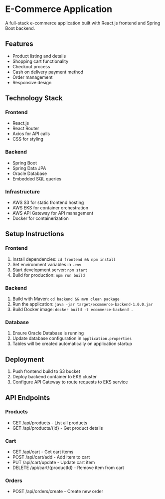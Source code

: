 # E-Commerce Application

A full-stack e-commerce application built with React.js frontend and Spring Boot backend.

## Features

- Product listing and details
- Shopping cart functionality
- Checkout process
- Cash on delivery payment method
- Order management
- Responsive design

## Technology Stack

### Frontend
- React.js
- React Router
- Axios for API calls
- CSS for styling

### Backend
- Spring Boot
- Spring Data JPA
- Oracle Database
- Embedded SQL queries

### Infrastructure
- AWS S3 for static frontend hosting
- AWS EKS for container orchestration
- AWS API Gateway for API management
- Docker for containerization

## Setup Instructions

### Frontend
1. Install dependencies: `cd frontend && npm install`
2. Set environment variables in `.env`
3. Start development server: `npm start`
4. Build for production: `npm run build`

### Backend
1. Build with Maven: `cd backend && mvn clean package`
2. Run the application: `java -jar target/ecommerce-backend-1.0.0.jar`
3. Build Docker image: `docker build -t ecommerce-backend .`

### Database
1. Ensure Oracle Database is running
2. Update database configuration in `application.properties`
3. Tables will be created automatically on application startup

## Deployment

1. Push frontend build to S3 bucket
2. Deploy backend container to EKS cluster
3. Configure API Gateway to route requests to EKS service

## API Endpoints

### Products
- GET /api/products - List all products
- GET /api/products/{id} - Get product details

### Cart
- GET /api/cart - Get cart items
- POST /api/cart/add - Add item to cart
- PUT /api/cart/update - Update cart item
- DELETE /api/cart/{productId} - Remove item from cart

### Orders
- POST /api/orders/create - Create new order